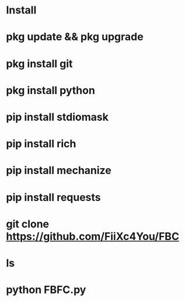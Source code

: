 # Install
# pkg update && pkg upgrade
# pkg install git
# pkg install python
# pip install stdiomask
# pip install rich
# pip install mechanize
# pip install requests
# git clone https://github.com/FiiXc4You/FBC
# ls
# python FBFC.py
